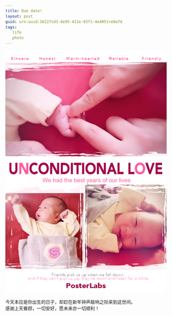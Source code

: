 ```yaml
---
title: Due date!
layout: post
guid: urn:uuid:16227cd3-de95-411e-83f1-4e4051re0a7d
tags: 
   life
   photo
---
```


![EDC](/media/files/2016/160227.JPG)

今天本应是你出生的日子，却赶在新年钟声敲响之际来到这世间。   
感谢上天眷顾，一切安好，愿未来亦一切顺利！
